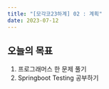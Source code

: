 ```yaml
---
title: "[모각코23하계] 02 : 계획"
date: 2023-07-12
---
```


## 오늘의 목표

1. 프로그래머스 한 문제 풀기
2. Springboot Testing 공부하기
